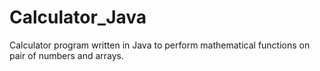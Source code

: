 # Calculator_Java
Calculator program written in Java to perform mathematical functions on pair of numbers and arrays.
